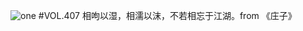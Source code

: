 ![one](http://image.wufazhuce.com/Fimjb407VogkQBzB59s5CgFrdpZH)
#VOL.407
相呴以湿，相濡以沫，不若相忘于江湖。from 《庄子》